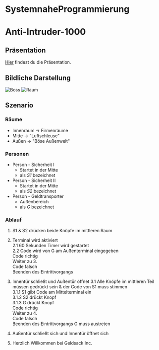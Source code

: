 # SystemnaheProgrammierung
# Anti-Intruder-1000

## Präsentation

[Hier](https://unk3wn.github.io/SystemnaheProgrammierung/) findest du die Präsentation.

## Bildliche Darstellung

![Boss](https://github.com/Unk3wn/SystemnaheProgrammierung/blob/master/docs/ressources/images/boss.png)
![Raum](https://github.com/Unk3wn/SystemnaheProgrammierung/blob/master/docs/ressources/images/1_COM.png)

## Szenario

### Räume
* Innenraum -> Firmenräume
* Mitte -> "Luftschleuse"
* Außen -> "Böse Außenwelt"

### Personen
* Person - Sicherheit I 
  * Startet in der Mitte
  * als *S1* bezeichnet
* Person - Sicherheit II
  * Startet in der Mitte
  * als *S2* bezeichnet
* Person - Geldtransporter
  * Außenbereich
  * als *G* bezeichnet

### Ablauf
1. S1 & S2 drücken beide Knöpfe im mittleren Raum

2. Terminal wird aktiviert <br>
  2.1 60 Sekunden Timer wird gestartet <br>
  2.2 Code wird von G am Außenterminal eingegeben <br>
   Code richtig <br>
   Weiter zu 3. <br>
   Code falsch <br>
   Beenden des Eintrittvorgangs
   
3. Innentür schließt und Außentür öffnet
  3.1 Alle Knöpfe im mittleren Teil müssen gedrückt sein & der Code von S1 muss stimmen <br>
    3.1.1 S1 gibt Code am Mittelterminal ein <br>
    3.1.2 S2 drückt Knopf <br>
    3.1.3 G drückt Knopf <br>
     Code richtig <br>
     Weiter zu 4. <br>
     Code falsch <br>
     Beenden des Eintrittvorgangs G muss austreten
     
4. Außentür schließt sich und Innentür öffnet sich

5. Herzlich Willkommen bei Geldsack Inc.
 
